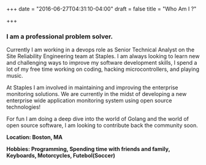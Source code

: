 +++
date = "2016-06-27T04:31:10-04:00"
draft = false
title = "Who Am I ?"

+++

### I am a professional problem solver. 

Currently I am working in a devops role as Senior Technical Analyst on the Site Reliability Engineering team at Staples. I am always looking to learn new and challenging ways to improve my software development skills, I spend a lot of my free time working on coding, hacking microcontrollers, and playing music.

At Staples I am involved in maintaining and improving the enterprise monitoring solutions. We are currently in the midst of developing a new enterprise wide application monitoring system using open source technologies!

For fun I am doing a deep dive into the world of Golang and the world of open source software, I am looking to contribute back the community soon.

**Location: Boston, MA**  

**Hobbies: Programming, Spending time with friends and family, Keyboards, Motorcycles, Futebol(Soccer)**

